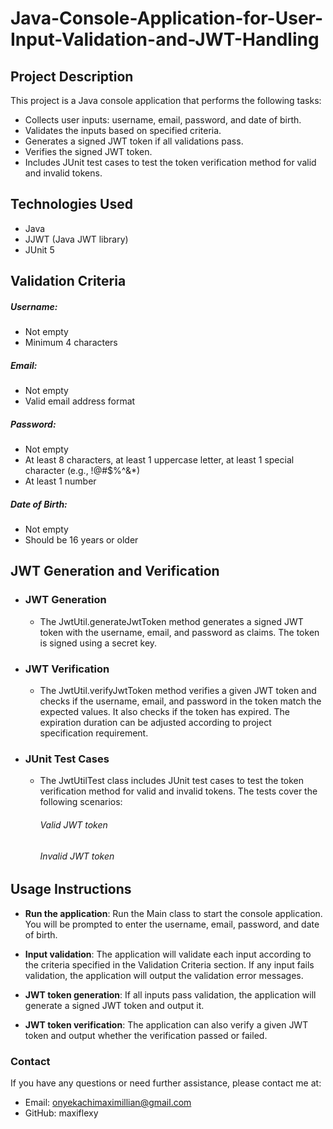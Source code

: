 # Java-Console-Application-for-User-Input-Validation-and-JWT-Handling

## Project Description
 This project is a Java console application that performs the following tasks:

* Collects user inputs: username, email, password, and date of birth.
* Validates the inputs based on specified criteria.
* Generates a signed JWT token if all validations pass.
* Verifies the signed JWT token.
* Includes JUnit test cases to test the token verification method for valid and invalid tokens.

## Technologies Used
* Java
* JJWT (Java JWT library)
* JUnit 5

## Validation Criteria
##### Username:
* Not empty
* Minimum 4 characters
##### Email:

  * Not empty
  * Valid email address format
##### Password:
  * Not empty
  * At least 8 characters, at least 1 uppercase letter, at least 1 special character (e.g., !@#$%^&*)
  * At least 1 number

##### Date of Birth:
 * Not empty
 * Should be 16 years or older

## JWT Generation and Verification
 * ### JWT Generation

   * The JwtUtil.generateJwtToken method generates a signed JWT token with the username, email, and password as claims.
   The token is signed using a secret key.

 * ### JWT Verification
   * The JwtUtil.verifyJwtToken method verifies a given JWT token and checks if the username, email, and password in the token match the expected values. 
   It also checks if the token has expired. The expiration duration can be adjusted according to project specification requirement.

 * ### JUnit Test Cases
   * The JwtUtilTest class includes JUnit test cases to test the token verification method for valid and invalid tokens. The tests cover the following scenarios:
      ###### Valid JWT token
      ###### Invalid JWT token


## Usage Instructions

* <strong>Run the application</strong>:
 Run the Main class to start the console application. You will be prompted to enter the username, email, password, and date of birth.

* <strong>Input validation</strong>:
The application will validate each input according to the criteria specified in the Validation Criteria section. If any input fails validation, the application will output the validation error messages.

* <strong>JWT token generation</strong>:
If all inputs pass validation, the application will generate a signed JWT token and output it.

* <strong>JWT token verification</strong>:
The application can also verify a given JWT token and output whether the verification passed or failed.

### Contact
If you have any questions or need further assistance, please contact me at:

* Email:  onyekachimaximillian@gmail.com
* GitHub: maxiflexy
